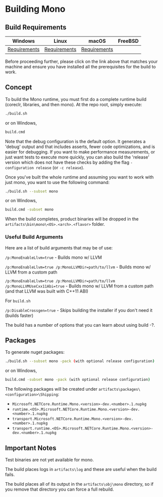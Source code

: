 # Building Mono

## Build Requirements

| Windows  | Linux    | macOS    | FreeBSD  |
| :------: | :------: | :------: | :------: |
| [Requirements](../../requirements/windows-requirements.md) | [Requirements](../../requirements/linux-requirements.md) | [Requirements](../../requirements/macos-requirements.md) |

Before proceeding further, please click on the link above that matches your machine and ensure you have installed all the prerequisites for the build to work.

## Concept

To build the Mono runtime, you must first do a complete runtime build (coreclr, libraries, and then mono).  At the repo root, simply execute:

```bash
./build.sh 
```
or on Windows,
```bat
build.cmd
```
Note that the debug configuration is the default option. It generates a 'debug' output and that includes asserts, fewer code optimizations, and is easier for debugging. If you want to make performance measurements, or just want tests to execute more quickly, you can also build the 'release' version which does not have these checks by adding the flag `-configuration release` (or `-c release`).
 

Once you've built the whole runtime and assuming you want to work with just mono, you want to use the following command:

```bash
./build.sh --subset mono
```
or on Windows,
```bat
build.cmd -subset mono
```
When the build completes, product binaries will be dropped in the `artifacts\bin\mono\<OS>.<arch>.<flavor>` folder.

### Useful Build Arguments
Here are a list of build arguments that may be of use:

`/p:MonoEnableLlvm=true` - Builds mono w/ LLVM

`/p:MonoEnableLlvm=true /p:MonoLLVMDir=path/to/llvm` - Builds mono w/ LLVM from a custom path

`/p:MonoEnableLlvm=true /p:MonoLLVMDir=path/to/llvm /p:MonoLLVMUseCxx11Abi=true` - Builds mono w/ LLVM 
from a custom path (and that LLVM was built with C++11 ABI)

For `build.sh`

`/p:DisableCrossgen=true` - Skips building the installer if you don't need it (builds faster)

The build has a number of options that you can learn about using build -?.

## Packages

To generate nuget packages:

```bash
./build.sh --subset mono -pack (with optional release configuration)
```
or on Windows,
```bat
build.cmd -subset mono -pack (with optional release configuration)
```

The following packages will be created under `artifacts\packages\<configuration>\Shipping`:

- `Microsoft.NETCore.Runtime.Mono.<version>-dev.<number>.1.nupkg`
- `runtime.<OS>.Microsoft.NETCore.Runtime.Mono.<version>-dev.<number>.1.nupkg`
- `transport.Microsoft.NETCore.Runtime.Mono.<version>-dev.<number>.1.nupkg`
- `transport.runtime.<OS>.Microsoft.NETCore.Runtime.Mono.<version>-dev.<number>.1.nupkg`

## Important Notes 

Test binaries are not yet available for mono.

The build places logs in `artifacts\log` and these are useful when the build fails.

The build places all of its output in the `artifacts\obj\mono` directory, so if you remove that directory you can force a
full rebuild.
